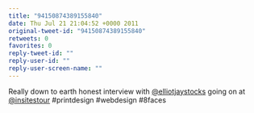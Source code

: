 ```yaml
---
title: "94150874389155840"
date: Thu Jul 21 21:04:52 +0000 2011
original-tweet-id: "94150874389155840"
retweets: 0
favorites: 0
reply-tweet-id: ""
reply-user-id: ""
reply-user-screen-name: ""
---
```

Really down to earth honest interview with <a href="https://twitter.com/elliotjaystocks">@elliotjaystocks</a> going on at <a href="https://twitter.com/insitestour">@insitestour</a> #printdesign #webdesign #8faces

